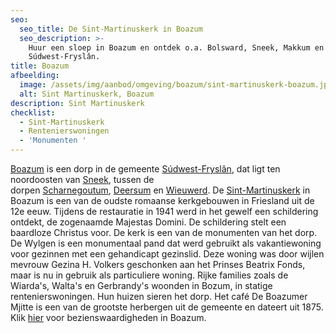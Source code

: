 ```yaml
---
seo:
  seo_title: De Sint-Martinuskerk in Boazum
  seo_description: >-
    Huur een sloep in Boazum en ontdek o.a. Bolsward, Sneek, Makkum en Workum in
    Súdwest-Fryslân.
title: Boazum
afbeelding:
  image: /assets/img/aanbod/omgeving/boazum/sint-martinuskerk-boazum.jpg
  alt: Sint Martinuskerk, Boazum
description: Sint Martinuskerk
checklist:
  - Sint-Martinuskerk
  - Rentenierswoningen
  - 'Monumenten '
---
```


<a target="_blank" rel="noopener" href="https://nl.wikipedia.org/wiki/Bozum">Boazum</a> is een dorp in de gemeente&nbsp;<a target="_blank" rel="noopener" href="https://nl.wikipedia.org/wiki/S%C3%BAdwest-Frysl%C3%A2n">S&uacute;dwest-Frysl&acirc;n</a>, dat ligt ten noordoosten van&nbsp;<a target="_blank" rel="noopener" href="https://nl.wikipedia.org/wiki/Sneek_(stad)">Sneek</a>, tussen de dorpen&nbsp;<a target="_blank" rel="noopener" href="https://nl.wikipedia.org/wiki/Scharnegoutum">Scharnegoutum</a>,&nbsp;<a target="_blank" rel="noopener" href="https://nl.wikipedia.org/wiki/Deersum">Deersum</a>&nbsp;en&nbsp;<a target="_blank" rel="noopener" href="https://nl.wikipedia.org/wiki/Wieuwerd">Wieuwerd</a>. De&nbsp;<a target="_blank" rel="noopener" href="https://nl.wikipedia.org/wiki/Sint-Martinuskerk_(Bozum)">Sint-Martinuskerk</a>&nbsp;in Boazum is een van de oudste romaanse kerkgebouwen in Friesland uit de 12e eeuw. Tijdens de restauratie in 1941 werd in het gewelf een schildering ontdekt, de zogenaamde Majestas Domini. De schildering stelt een baardloze Christus voor. De kerk is een van de monumenten van het dorp. De Wylgen is een monumentaal pand dat werd gebruikt als vakantiewoning voor gezinnen met een gehandicapt gezinslid. Deze woning was door wijlen mevrouw Gezina H. Volkers geschonken aan het Prinses Beatrix Fonds, maar is nu in gebruik als particuliere woning. Rijke families zoals de Wiarda's, Walta's en Gerbrandy's woonden in Bozum, in statige rentenierswoningen. Hun huizen sieren het dorp. Het café De Boazumer Mjitte is een van de grootste herbergen uit de gemeente en dateert uit 1875. Klik <a target="_blank" rel="noopener" href="https://nl.wikipedia.org/wiki/Lijst_van_rijksmonumenten_in_Bozum">hier</a>&nbsp;voor bezienswaardigheden in Boazum.
